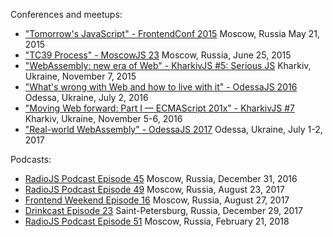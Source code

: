Conferences and meetups:
- ["Tomorrow's JavaScript" - FrontendConf 2015](FrontendConf2015/) Moscow, Russia May 21, 2015
- ["TC39 Process" - MoscowJS 23](MoscowJS23/) Moscow, Russia, June 25, 2015
- ["WebAssembly: new era of Web" - KharkivJS #5: Serious JS](KharkivJS5/) Kharkiv, Ukraine, November 7, 2015
- ["What's wrong with Web and how to live with it" - OdessaJS 2016](OdessaJS2016/) Odessa, Ukraine, July 2, 2016
- ["Moving Web forward: Part I — ECMAScript 201x" - KharkivJS #7](KharkivJS7/) Kharkiv, Ukraine, November 5-6, 2016
- ["Real-world WebAssembly" - OdessaJS 2017](OdessaJS2017/) Odessa, Ukraine, July 1-2, 2017

Podcasts:
- [RadioJS Podcast Episode 45](https://radiojs.ru/2016/12/radiojs-45/) Moscow, Russia, December 31, 2016
- [RadioJS Podcast Episode 49](https://radiojs.ru/2017/08/radiojs-49/) Moscow, Russia, August 23, 2017
- [Frontend Weekend Episode 16](https://soundcloud.com/frontend-weekend/fw-16) Moscow, Russia, August 27, 2017
- [Drinkcast Episode 23](https://spb-frontend.ru/podcast/23/) Saint-Petersburg, Russia, December 29, 2017
- [RadioJS Podcast Episode 51](https://radiojs.ru/2018/02/radiojs-51/) Moscow, Russia, February 21, 2018
